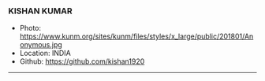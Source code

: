 ### KISHAN KUMAR

- Photo: https://www.kunm.org/sites/kunm/files/styles/x_large/public/201801/Anonymous.jpg
- Location: INDIA
- Github: https://github.com/kishan1920

***
